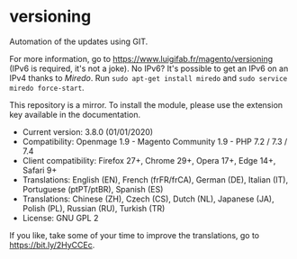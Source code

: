 # versioning

Automation of the updates using GIT.

For more information, go to https://www.luigifab.fr/magento/versioning (IPv6 is required, it's not a joke). No IPv6? It's possible to get an IPv6 on an IPv4 thanks to *Miredo*. Run `sudo apt-get install miredo` and `sudo service miredo force-start`.

This repository is a mirror. To install the module, please use the extension key available in the documentation.

- Current version: 3.8.0 (01/01/2020)
- Compatibility: Openmage 1.9 - Magento Community 1.9 - PHP 7.2 / 7.3 / 7.4
- Client compatibility: Firefox 27+, Chrome 29+, Opera 17+, Edge 14+, Safari 9+
- Translations: English (EN), French (frFR/frCA), German (DE), Italian (IT), Portuguese (ptPT/ptBR), Spanish (ES)
- Translations: Chinese (ZH), Czech (CS), Dutch (NL), Japanese (JA), Polish (PL), Russian (RU), Turkish (TR)
- License: GNU GPL 2

If you like, take some of your time to improve the translations, go to https://bit.ly/2HyCCEc.
